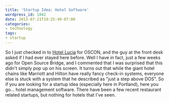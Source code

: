 ```yaml
---
title: 'Startup Idea: Hotel Software'
wordpress_id: 1042
date: 2013-07-21T19:25:49-07:00
categories:
- technology
tags:
- startup
---
```

So I just checked in to [Hotel Lucia][lucia] for OSCON, and the guy at the front desk asked if I had ever stayed here
before.  Well I have in fact, just a few weeks ago for Open Source Bridge, and I commented that I was surprised that
this didn't simply pop up on his screen.  It turns out that while the giant hotel chains like Marriott and Hilton have
really fancy check-in systems, everyone else is stuck with a system that he described as "just a step above DOS".  So if
you are looking for a startup idea (especially here in Portland), here you go... hotel management software.  There have
been a few recent restaurant related startups, but nothing for hotels that I've seen.

[lucia]: http://www.hotellucia.com/
